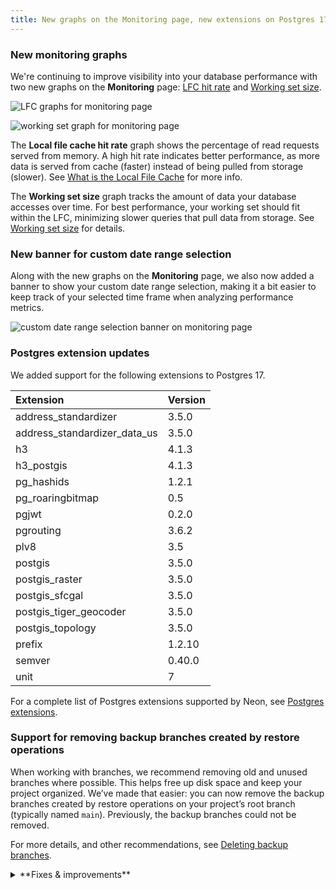 ```yaml
---
title: New graphs on the Monitoring page, new extensions on Postgres 17, and more
---
```


### New monitoring graphs

We're continuing to improve visibility into your database performance with two new graphs on the **Monitoring** page: [LFC hit rate](/docs/introduction/monitoring-page#local-file-cache-hit-rate) and [Working set size](/docs/introduction/monitoring-page#working-set-size).

<div style={{ display: 'flex' }}>
  <div style={{ flex: 1, paddingRight: '20px' }}>

![LFC graphs for monitoring page ](/docs/introduction/local_file_cache_hit_rate.png)

  </div>
  <div style={{ flex: 1 }}>

![working set graph for monitoring page](/docs/introduction/working_set_size.png)

  </div>
</div>

The **Local file cache hit rate** graph shows the percentage of read requests served from memory. A high hit rate indicates better performance, as more data is served from cache (faster) instead of being pulled from storage (slower). See [What is the Local File Cache](/docs/extensions/neon#what-is-the-local-file-cache) for more info.

The **Working set size** graph tracks the amount of data your database accesses over time. For best performance, your working set should fit within the LFC, minimizing slower queries that pull data from storage. See [Working set size](/docs/introduction/monitoring-page#working-set-size) for details.

### New banner for custom date range selection

Along with the new graphs on the **Monitoring** page, we also now added a banner to show your custom date range selection, making it a bit easier to keep track of your selected time frame when analyzing performance metrics.

![custom date range selection banner on monitoring page](/docs/changelog/monitoring_custom_range.png)

### Postgres extension updates

We added support for the following extensions to Postgres 17.

| Extension                    | Version |
| :--------------------------- | :------ |
| address_standardizer         | 3.5.0   |
| address_standardizer_data_us | 3.5.0   |
| h3                           | 4.1.3   |
| h3_postgis                   | 4.1.3   |
| pg_hashids                   | 1.2.1   |
| pg_roaringbitmap             | 0.5     |
| pgjwt                        | 0.2.0   |
| pgrouting                    | 3.6.2   |
| plv8                         | 3.5     |
| postgis                      | 3.5.0   |
| postgis_raster               | 3.5.0   |
| postgis_sfcgal               | 3.5.0   |
| postgis_tiger_geocoder       | 3.5.0   |
| postgis_topology             | 3.5.0   |
| prefix                       | 1.2.10  |
| semver                       | 0.40.0  |
| unit                         | 7       |

For a complete list of Postgres extensions supported by Neon, see [Postgres extensions](/docs/extensions/pg-extensions).

### Support for removing backup branches created by restore operations

When working with branches, we recommend removing old and unused branches where possible. This helps free up disk space and keep your project organized. We’ve made that easier: you can now remove the backup branches created by restore operations on your project’s root branch (typically named `main`). Previously, the backup branches could not be removed.

For more details, and other recommendations, see [Deleting backup branches](/docs/guides/branch-restore#deleting-backup-branches).

<details>
<summary>**Fixes & improvements**</summary>

- **Added email verification for Microsoft login**
  - New users signing in with Microsoft need to verify their email.
  - Existing users linking a Microsoft account will receive an email to complete the linking process.

- **Neon API change**

  Removed the deprecated `/consumption/projects` endpoint entirely from the API.

- **Fixes**
  - Fixed an issue where Free Plan users were sometimes unable to select a paid plan after their previous selection failed to register.
  - Fixed a problem with the Support form that became unresponsive when switching between Organizations.

</details>
